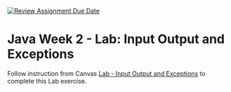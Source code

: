 [![Review Assignment Due Date](https://classroom.github.com/assets/deadline-readme-button-24ddc0f5d75046c5622901739e7c5dd533143b0c8e959d652212380cedb1ea36.svg)](https://classroom.github.com/a/BbYaFzVh)
# Java Week 2 - Lab: Input Output and Exceptions

Follow instruction from Canvas [Lab - Input Output and Exceptions](https://awstechu.instructure.com/courses/517/assignments/29348) to complete this Lab exercise.
